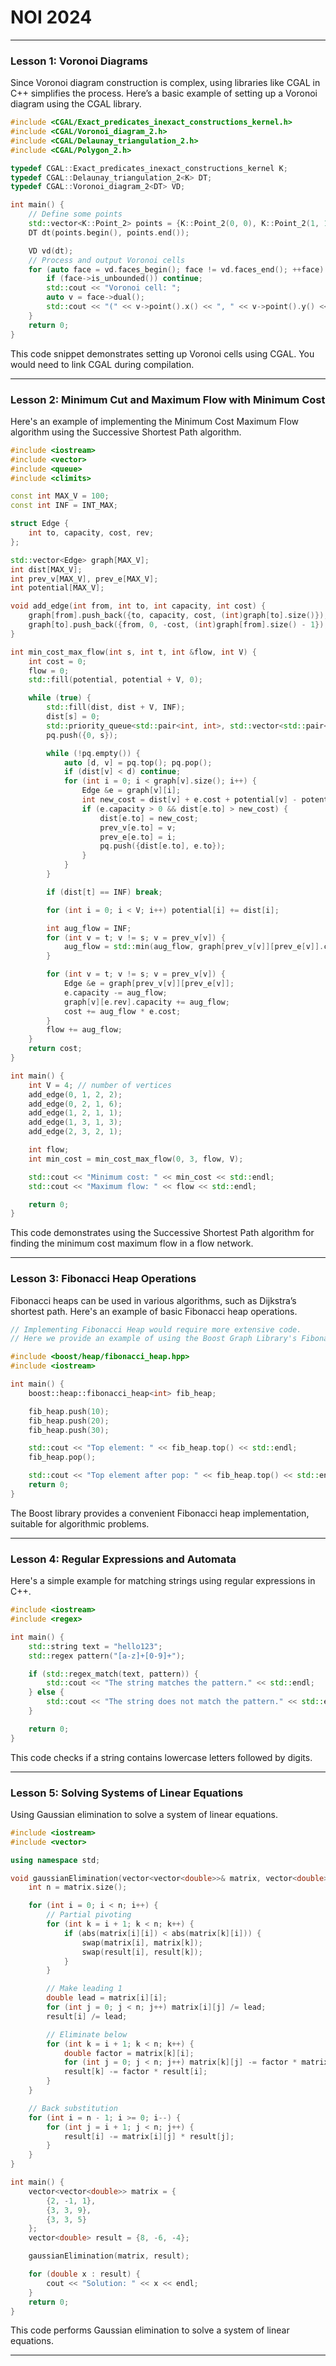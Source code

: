 # NOI 2024

---

### Lesson 1: Voronoi Diagrams

Since Voronoi diagram construction is complex, using libraries like CGAL in C++ simplifies the process. Here’s a basic example of setting up a Voronoi diagram using the CGAL library.

```cpp
#include <CGAL/Exact_predicates_inexact_constructions_kernel.h>
#include <CGAL/Voronoi_diagram_2.h>
#include <CGAL/Delaunay_triangulation_2.h>
#include <CGAL/Polygon_2.h>

typedef CGAL::Exact_predicates_inexact_constructions_kernel K;
typedef CGAL::Delaunay_triangulation_2<K> DT;
typedef CGAL::Voronoi_diagram_2<DT> VD;

int main() {
    // Define some points
    std::vector<K::Point_2> points = {K::Point_2(0, 0), K::Point_2(1, 1), K::Point_2(2, 0)};
    DT dt(points.begin(), points.end());

    VD vd(dt);
    // Process and output Voronoi cells
    for (auto face = vd.faces_begin(); face != vd.faces_end(); ++face) {
        if (face->is_unbounded()) continue;
        std::cout << "Voronoi cell: ";
        auto v = face->dual();
        std::cout << "(" << v->point().x() << ", " << v->point().y() << ")" << std::endl;
    }
    return 0;
}
```

This code snippet demonstrates setting up Voronoi cells using CGAL. You would need to link CGAL during compilation.

---

### Lesson 2: Minimum Cut and Maximum Flow with Minimum Cost

Here's an example of implementing the Minimum Cost Maximum Flow algorithm using the Successive Shortest Path algorithm.

```cpp
#include <iostream>
#include <vector>
#include <queue>
#include <climits>

const int MAX_V = 100;
const int INF = INT_MAX;

struct Edge {
    int to, capacity, cost, rev;
};

std::vector<Edge> graph[MAX_V];
int dist[MAX_V];
int prev_v[MAX_V], prev_e[MAX_V];
int potential[MAX_V];

void add_edge(int from, int to, int capacity, int cost) {
    graph[from].push_back({to, capacity, cost, (int)graph[to].size()});
    graph[to].push_back({from, 0, -cost, (int)graph[from].size() - 1});
}

int min_cost_max_flow(int s, int t, int &flow, int V) {
    int cost = 0;
    flow = 0;
    std::fill(potential, potential + V, 0);

    while (true) {
        std::fill(dist, dist + V, INF);
        dist[s] = 0;
        std::priority_queue<std::pair<int, int>, std::vector<std::pair<int, int>>, std::greater<>> pq;
        pq.push({0, s});

        while (!pq.empty()) {
            auto [d, v] = pq.top(); pq.pop();
            if (dist[v] < d) continue;
            for (int i = 0; i < graph[v].size(); i++) {
                Edge &e = graph[v][i];
                int new_cost = dist[v] + e.cost + potential[v] - potential[e.to];
                if (e.capacity > 0 && dist[e.to] > new_cost) {
                    dist[e.to] = new_cost;
                    prev_v[e.to] = v;
                    prev_e[e.to] = i;
                    pq.push({dist[e.to], e.to});
                }
            }
        }

        if (dist[t] == INF) break;

        for (int i = 0; i < V; i++) potential[i] += dist[i];

        int aug_flow = INF;
        for (int v = t; v != s; v = prev_v[v]) {
            aug_flow = std::min(aug_flow, graph[prev_v[v]][prev_e[v]].capacity);
        }

        for (int v = t; v != s; v = prev_v[v]) {
            Edge &e = graph[prev_v[v]][prev_e[v]];
            e.capacity -= aug_flow;
            graph[v][e.rev].capacity += aug_flow;
            cost += aug_flow * e.cost;
        }
        flow += aug_flow;
    }
    return cost;
}

int main() {
    int V = 4; // number of vertices
    add_edge(0, 1, 2, 2);
    add_edge(0, 2, 1, 6);
    add_edge(1, 2, 1, 1);
    add_edge(1, 3, 1, 3);
    add_edge(2, 3, 2, 1);

    int flow;
    int min_cost = min_cost_max_flow(0, 3, flow, V);

    std::cout << "Minimum cost: " << min_cost << std::endl;
    std::cout << "Maximum flow: " << flow << std::endl;

    return 0;
}
```

This code demonstrates using the Successive Shortest Path algorithm for finding the minimum cost maximum flow in a flow network.

---

### Lesson 3: Fibonacci Heap Operations

Fibonacci heaps can be used in various algorithms, such as Dijkstra’s shortest path. Here's an example of basic Fibonacci heap operations.

```cpp
// Implementing Fibonacci Heap would require more extensive code.
// Here we provide an example of using the Boost Graph Library's Fibonacci heap.

#include <boost/heap/fibonacci_heap.hpp>
#include <iostream>

int main() {
    boost::heap::fibonacci_heap<int> fib_heap;

    fib_heap.push(10);
    fib_heap.push(20);
    fib_heap.push(30);

    std::cout << "Top element: " << fib_heap.top() << std::endl;
    fib_heap.pop();

    std::cout << "Top element after pop: " << fib_heap.top() << std::endl;
    return 0;
}
```

The Boost library provides a convenient Fibonacci heap implementation, suitable for algorithmic problems.

---

### Lesson 4: Regular Expressions and Automata

Here's a simple example for matching strings using regular expressions in C++.

```cpp
#include <iostream>
#include <regex>

int main() {
    std::string text = "hello123";
    std::regex pattern("[a-z]+[0-9]+");

    if (std::regex_match(text, pattern)) {
        std::cout << "The string matches the pattern." << std::endl;
    } else {
        std::cout << "The string does not match the pattern." << std::endl;
    }

    return 0;
}
```

This code checks if a string contains lowercase letters followed by digits.

---

### Lesson 5: Solving Systems of Linear Equations

Using Gaussian elimination to solve a system of linear equations.

```cpp
#include <iostream>
#include <vector>

using namespace std;

void gaussianElimination(vector<vector<double>>& matrix, vector<double>& result) {
    int n = matrix.size();

    for (int i = 0; i < n; i++) {
        // Partial pivoting
        for (int k = i + 1; k < n; k++) {
            if (abs(matrix[i][i]) < abs(matrix[k][i])) {
                swap(matrix[i], matrix[k]);
                swap(result[i], result[k]);
            }
        }

        // Make leading 1
        double lead = matrix[i][i];
        for (int j = 0; j < n; j++) matrix[i][j] /= lead;
        result[i] /= lead;

        // Eliminate below
        for (int k = i + 1; k < n; k++) {
            double factor = matrix[k][i];
            for (int j = 0; j < n; j++) matrix[k][j] -= factor * matrix[i][j];
            result[k] -= factor * result[i];
        }
    }

    // Back substitution
    for (int i = n - 1; i >= 0; i--) {
        for (int j = i + 1; j < n; j++) {
            result[i] -= matrix[i][j] * result[j];
        }
    }
}

int main() {
    vector<vector<double>> matrix = {
        {2, -1, 1},
        {3, 3, 9},
        {3, 3, 5}
    };
    vector<double> result = {8, -6, -4};

    gaussianElimination(matrix, result);

    for (double x : result) {
        cout << "Solution: " << x << endl;
    }
    return 0;
}
```

This code performs Gaussian elimination to solve a system of linear equations.

---
